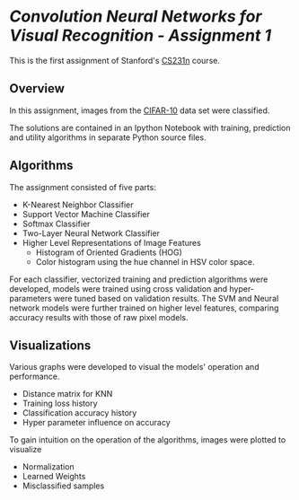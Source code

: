 # <i>Convolution Neural Networks for Visual Recognition - Assignment 1</i>

This is the first assignment of Stanford's [CS231n](http://cs231n.stanford.edu/) course. 

## Overview
In this assignment, images from the [CIFAR-10](http://www.cs.toronto.edu/~kriz/cifar.html) data set were classified.  

The solutions are contained in an Ipython Notebook with training, prediction and utility algorithms in separate Python source files.

## Algorithms
The assignment consisted of five parts:
* K-Nearest Neighbor Classifier
* Support Vector Machine Classifier
* Softmax Classifier
* Two-Layer Neural Network Classifier
* Higher Level Representations of Image Features
  - Histogram of Oriented Gradients (HOG)
  - Color histogram using the hue channel in HSV color space.

For each classifier, vectorized training and prediction algorithms were developed, models were trained using cross validation and hyper-parameters were tuned based on validation results. The SVM and Neural network models were further trained on higher level features, comparing accuracy results with those of raw pixel models.  

## Visualizations
Various graphs were developed to visual the models' operation and performance.  
* Distance matrix for KNN
* Training loss history
* Classification accuracy history
* Hyper parameter influence on accuracy

To gain intuition on the operation of the algorithms, images were plotted to visualize
* Normalization
* Learned Weights
* Misclassified samples